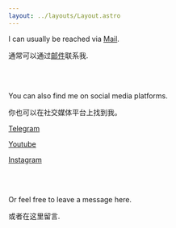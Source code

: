 ```yaml
---
layout: ../layouts/Layout.astro
---
```

I can usually be reached via [Mail](mailto:contact@asyncx.top).

通常可以通过[邮件](mailto:contact@asyncx.top)联系我.

<br>
<br>

You can also find me on social media platforms.

你也可以在社交媒体平台上找到我。

[Telegram](https://t.me/asyncx)

[Youtube](https://www.youtube.com/@AsyncX0806/)

[Instagram](https://www.instagram.com/A1gernon)

<br>
<br>

Or feel free to leave a message here.

或者在这里留言.

<script src="https://giscus.app/client.js"
        data-repo="A5yncX/Homepage"
        data-repo-id="R_kgDOK7yyPg"
        data-category="General"
        data-category-id="DIC_kwDOK7yyPs4CcGB7"
        data-mapping="pathname"
        data-strict="0"
        data-reactions-enabled="1"
        data-emit-metadata="0"
        data-input-position="top"
        data-theme="dark"
        data-lang="zh-CN"
        data-loading="lazy"
        crossorigin="anonymous"
        async>
</script>
